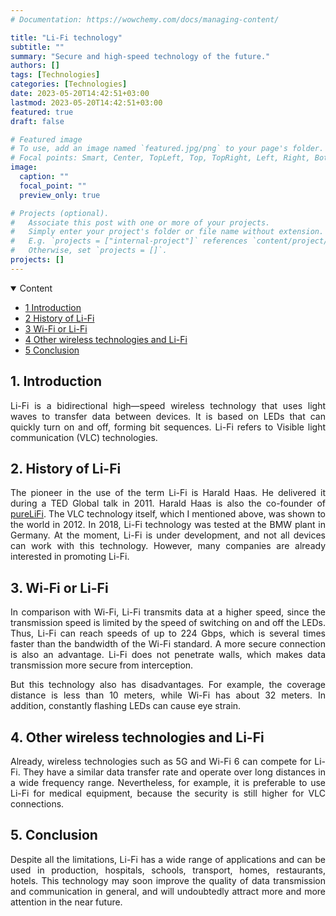 ```yaml
---
# Documentation: https://wowchemy.com/docs/managing-content/

title: "Li-Fi technology"
subtitle: ""
summary: "Secure and high-speed technology of the future."
authors: []
tags: [Technologies]
categories: [Technologies]
date: 2023-05-20T14:42:51+03:00
lastmod: 2023-05-20T14:42:51+03:00
featured: true
draft: false

# Featured image
# To use, add an image named `featured.jpg/png` to your page's folder.
# Focal points: Smart, Center, TopLeft, Top, TopRight, Left, Right, BottomLeft, Bottom, BottomRight.
image:
  caption: ""
  focal_point: ""
  preview_only: true

# Projects (optional).
#   Associate this post with one or more of your projects.
#   Simply enter your project's folder or file name without extension.
#   E.g. `projects = ["internal-project"]` references `content/project/deep-learning/index.md`.
#   Otherwise, set `projects = []`.
projects: []
---
```

<details class="toc-inpage d-print-none  " open="">
<summary class="font-weight-bold">Content</summary>
<nav id="TableOfContents" class="nav flex-column">
<ul>
<li class="nav-item"><a href="#introduction" class="nav-link"><span class="section-num">1</span> Introduction</a></li>
<li class="nav-item"><a href="#history_of_li-fi" class="nav-link"><span class="section-num">2</span> History of Li-Fi</a></li>
<li class="nav-item"><a href="#wi-fi_or_li-fi" class="nav-link"><span class="section-num">3</span> Wi-Fi or Li-Fi</a></li>
<li class="nav-item"><a href="#other_technologies_and_li-fi" class="nav-link"><span class="section-num">4</span> Other wireless technologies and Li-Fi</a></li>
<li class="nav-item"><a href="#conclusion" class="nav-link"><span class="section-num">5</span> Conclusion</a></li>
</ul>
</nav>
</details>





<h2 id='introduction'><span class="section-num"><b>1</span>. Introduction</b></h2>
<p align="justify">Li-Fi is a bidirectional high—speed wireless technology that uses light waves to transfer data between devices. It is based on LEDs that can quickly turn on and off, forming bit sequences. Li-Fi refers to Visible light communication (VLC) technologies.</p>
<h2 id='history_of_li-fi'><span class="section-num"><b>2</span>. History of Li-Fi</b></h2>
<p align="justify">The pioneer in the use of the term Li-Fi is Harald Haas. He delivered it during a TED Global talk in 2011. Harald Haas is also the co-founder of <a href="https://www.purelifi.com/" target = "_blank">pureLiFi</a>. The VLC technology itself, which I mentioned above, was shown to the world in 2012. In 2018, Li-Fi technology was tested at the BMW plant in Germany. At the moment, Li-Fi is under development, and not all devices can work with this technology. However, many companies are already interested in promoting Li-Fi. </p>

<h2 id='wi-fi_or_li-fi'><span class="section-num"><b>3</span>. Wi-Fi or Li-Fi</b></h2>
<p align="justify">In comparison with Wi-Fi, Li-Fi transmits data at a higher speed, since the transmission speed is limited by the speed of switching on and off the LEDs. Thus, Li-Fi can reach speeds of up to 224 Gbps, which is several times faster than the bandwidth of the Wi-Fi standard. A more secure connection is also an advantage. Li-Fi does not penetrate walls, which makes data transmission more secure from interception.</p>
<p align="justify">But this technology also has disadvantages. For example, the coverage distance is less than 10 meters, while Wi-Fi has about 32 meters. In addition, constantly flashing LEDs can cause eye strain.</p>

<h2 id='other_technologies_and_li-fi'><span class="section-num"><b>4</span>. Other wireless technologies and Li-Fi</b></h2>
<p align="justify">Already, wireless technologies such as 5G and Wi-Fi 6 can compete for Li-Fi. They have a similar data transfer rate and operate over long distances in a wide frequency range. Nevertheless, for example, it is preferable to use Li-Fi for medical equipment, because the security is still higher for VLC connections.</p>
<h2 id='conclusion'><span class="section-num"><b>5</span>. Conclusion</b></h2>
<p align="justify">Despite all the limitations, Li-Fi has a wide range of applications and can be used in production, hospitals, schools, transport, homes, restaurants, hotels. This technology may soon improve the quality of data transmission and communication in general, and will undoubtedly attract more and more attention in the near future. </p>
